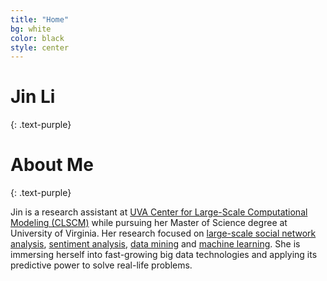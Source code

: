 ```yaml
---
title: "Home"
bg: white
color: black
style: center
---
```


# Jin Li
{: .text-purple}

<span class="fa-stack subtlecircle" style="font-size:100px; background:rgba(255,166,0,0.1)">
  <i class="fa fa-circle fa-stack-2x text-white"></i>
  <i class="fa fa-bicycle fa-stack-1x text-orange"></i>
</span>

# About Me
{: .text-purple}


Jin is a research assistant at <a href="http://www.virginia.edu/CLSCM/">UVA Center for Large-Scale Computational Modeling (CLSCM)</a> while pursuing her Master of Science degree at University of Virginia. Her research focused on <a href="http://en.wikipedia.org/wiki/Social_network_analysis">large-scale social network analysis</a>, <a href="http://en.wikipedia.org/wiki/Sentiment_analysis">sentiment analysis</a>, <a href="http://en.wikipedia.org/wiki/Data_mining">data mining</a> and <a href="http://en.wikipedia.org/wiki/Machine_learning">machine learning</a>. She is immersing herself into fast-growing big data technologies and applying its predictive power to solve real-life problems.
